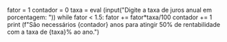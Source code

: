 fator = 1
contador = 0
taxa = eval (input("Digite a taxa de juros anual em porcentagem: "))
while fator < 1.5:
    fator += fator*taxa/100
    contador += 1
print (f"São necessários {contador} anos para atingir 50% de rentabilidade com a taxa de {taxa}% ao ano.")
